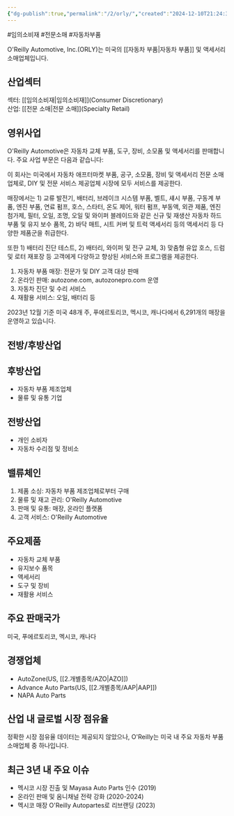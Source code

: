```yaml
---
{"dg-publish":true,"permalink":"/2/orly/","created":"2024-12-10T21:24:39.932+09:00","updated":"2025-07-29T21:37:05.028+09:00"}
---
```


#임의소비재 #전문소매 #자동차부품 


O'Reilly Automotive, Inc.(ORLY)는 미국의 [[자동차 부품\|자동차 부품]] 및 액세서리 소매업체입니다.

## 산업섹터

섹터: [[임의소비재\|임의소비재]](Consumer Discretionary)  
산업: [[전문 소매\|전문 소매]](Specialty Retail)

## 영위사업

O'Reilly Automotive은 자동차 교체 부품, 도구, 장비, 소모품 및 액세서리를 판매합니다. 주요 사업 부문은 다음과 같습니다:

이 회사는 미국에서 자동차 애프터마켓 부품, 공구, 소모품, 장비 및 액세서리 전문 소매업체로, DIY 및 전문 서비스 제공업체 시장에 모두 서비스를 제공한다.  

매장에서는 1) 교류 발전기, 배터리, 브레이크 시스템 부품, 벨트, 섀시 부품, 구동계 부품, 엔진 부품, 연료 펌프, 호스, 스타터, 온도 제어, 워터 펌프, 부동액, 외관 제품, 엔진 첨가제, 필터, 오일, 조명, 오일 및 와이퍼 블레이드와 같은 신규 및 재생산 자동차 하드 부품 및 유지 보수 품목, 2) 바닥 매트, 시트 커버 및 트럭 액세서리 등의 액세서리 등 다양한 제품군을 취급한다.  
  
또한 1) 배터리 진단 테스트, 2) 배터리, 와이퍼 및 전구 교체, 3) 맞춤형 유압 호스, 드럼 및 로터 재포장 등 고객에게 다양하고 향상된 서비스와 프로그램을 제공한다.

1. 자동차 부품 매장: 전문가 및 DIY 고객 대상 판매
2. 온라인 판매: autozone.com, autozonepro.com 운영
3. 자동차 진단 및 수리 서비스
4. 재활용 서비스: 오일, 배터리 등

2023년 12월 기준 미국 48개 주, 푸에르토리코, 멕시코, 캐나다에서 6,291개의 매장을 운영하고 있습니다.



## 전방/후방산업

## 후방산업

- 자동차 부품 제조업체
- 물류 및 유통 기업

## 전방산업

- 개인 소비자
- 자동차 수리점 및 정비소

## 밸류체인

1. 제품 소싱: 자동차 부품 제조업체로부터 구매
2. 물류 및 재고 관리: O'Reilly Automotive
3. 판매 및 유통: 매장, 온라인 플랫폼
4. 고객 서비스: O'Reilly Automotive

## 주요제품

- 자동차 교체 부품
- 유지보수 품목
- 액세서리
- 도구 및 장비
- 재활용 서비스

## 주요 판매국가

미국, 푸에르토리코, 멕시코, 캐나다

## 경쟁업체

- AutoZone(US, [[2.개별종목/AZO\|AZO]])
- Advance Auto Parts(US, [[2.개별종목/AAP\|AAP]])
- NAPA Auto Parts

## 산업 내 글로벌 시장 점유율

정확한 시장 점유율 데이터는 제공되지 않았으나, O'Reilly는 미국 내 주요 자동차 부품 소매업체 중 하나입니다.

## 최근 3년 내 주요 이슈

- 멕시코 시장 진출 및 Mayasa Auto Parts 인수 (2019)
- 온라인 판매 및 옴니채널 전략 강화 (2020-2024)
- 멕시코 매장 O'Reilly Autopartes로 리브랜딩 (2023)